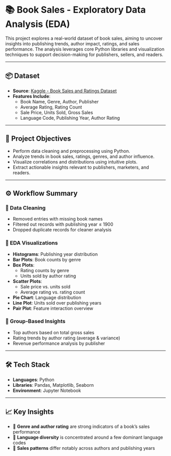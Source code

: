 # 📚 Book Sales - Exploratory Data Analysis (EDA)

This project explores a real-world dataset of book sales, aiming to uncover insights into publishing trends, author impact, ratings, and sales performance. The analysis leverages core Python libraries and visualization techniques to support decision-making for publishers, sellers, and readers.

---

## 📦 Dataset

- **Source**: [Kaggle - Book Sales and Ratings Dataset](https://www.kaggle.com/datasets/thedevastator/books-sales-and-ratings)  
- **Features Include**:
  - Book Name, Genre, Author, Publisher  
  - Average Rating, Rating Count  
  - Sale Price, Units Sold, Gross Sales  
  - Language Code, Publishing Year, Author Rating  

---

## 🎯 Project Objectives

- Perform data cleaning and preprocessing using Python.  
- Analyze trends in book sales, ratings, genres, and author influence.  
- Visualize correlations and distributions using intuitive plots.  
- Extract actionable insights relevant to publishers, marketers, and readers.  

---

## ⚙️ Workflow Summary

### 🔹 Data Cleaning
- Removed entries with missing book names  
- Filtered out records with publishing year ≤ 1900  
- Dropped duplicate records for cleaner analysis  

### 🔹 EDA Visualizations
- **Histograms**: Publishing year distribution  
- **Bar Plots**: Book counts by genre  
- **Box Plots**:  
  - Rating counts by genre  
  - Units sold by author rating  
- **Scatter Plots**:  
  - Sale price vs. units sold  
  - Average rating vs. rating count  
- **Pie Chart**: Language distribution  
- **Line Plot**: Units sold over publishing years  
- **Pair Plot**: Feature interaction overview  

### 🔹 Group-Based Insights
- Top authors based on total gross sales  
- Rating trends by author rating (average & variance)  
- Revenue performance analysis by publisher  

---

## 🛠 Tech Stack

- **Languages**: Python  
- **Libraries**: Pandas, Matplotlib, Seaborn  
- **Environment**: Jupyter Notebook  

---

## 📈 Key Insights

- 📌 **Genre and author rating** are strong indicators of a book’s sales performance  
- 📌 **Language diversity** is concentrated around a few dominant language codes  
- 📌 **Sales patterns** differ notably across authors and publishing years  
